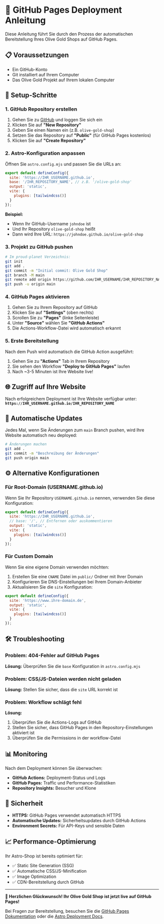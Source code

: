 # 🚀 GitHub Pages Deployment Anleitung

Diese Anleitung führt Sie durch den Prozess der automatischen Bereitstellung Ihres Olive Gold Shops auf GitHub Pages.

## 📋 Voraussetzungen

- Ein GitHub-Konto
- Git installiert auf Ihrem Computer
- Das Olive Gold Projekt auf Ihrem lokalen Computer

## 🔧 Setup-Schritte

### 1. GitHub Repository erstellen

1. Gehen Sie zu [GitHub](https://github.com) und loggen Sie sich ein
2. Klicken Sie auf **"New Repository"**
3. Geben Sie einen Namen ein (z.B. `olive-gold-shop`)
4. Setzen Sie das Repository auf **"Public"** (für GitHub Pages kostenlos)
5. Klicken Sie auf **"Create Repository"**

### 2. Astro-Konfiguration anpassen

Öffnen Sie `astro.config.mjs` und passen Sie die URLs an:

```javascript
export default defineConfig({
  site: 'https://IHR_USERNAME.github.io',
  base: '/IHR_REPOSITORY_NAME', // z.B. '/olive-gold-shop'
  output: 'static',
  vite: {
    plugins: [tailwindcss()]
  }
});
```

**Beispiel:**
- Wenn Ihr GitHub-Username `johndoe` ist
- Und Ihr Repository `olive-gold-shop` heißt
- Dann wird Ihre URL: `https://johndoe.github.io/olive-gold-shop`

### 3. Projekt zu GitHub pushen

```bash
# Im proud-planet Verzeichnis:
git init
git add .
git commit -m "Initial commit: Olive Gold Shop"
git branch -M main
git remote add origin https://github.com/IHR_USERNAME/IHR_REPOSITORY_NAME.git
git push -u origin main
```

### 4. GitHub Pages aktivieren

1. Gehen Sie zu Ihrem Repository auf GitHub
2. Klicken Sie auf **"Settings"** (oben rechts)
3. Scrollen Sie zu **"Pages"** (linke Seitenleiste)
4. Unter **"Source"** wählen Sie **"GitHub Actions"**
5. Die Actions-Workflow-Datei wird automatisch erkannt

### 5. Erste Bereitstellung

Nach dem Push wird automatisch die GitHub Action ausgeführt:

1. Gehen Sie zu **"Actions"** Tab in Ihrem Repository
2. Sie sehen den Workflow **"Deploy to GitHub Pages"** laufen
3. Nach ~3-5 Minuten ist Ihre Website live!

## 🌐 Zugriff auf Ihre Website

Nach erfolgreichem Deployment ist Ihre Website verfügbar unter:
**`https://IHR_USERNAME.github.io/IHR_REPOSITORY_NAME`**

## 🔄 Automatische Updates

Jedes Mal, wenn Sie Änderungen zum `main` Branch pushen, wird Ihre Website automatisch neu deployed:

```bash
# Änderungen machen
git add .
git commit -m "Beschreibung der Änderungen"
git push origin main
```

## ⚙️ Alternative Konfigurationen

### Für Root-Domain (USERNAME.github.io)

Wenn Sie Ihr Repository `USERNAME.github.io` nennen, verwenden Sie diese Konfiguration:

```javascript
export default defineConfig({
  site: 'https://IHR_USERNAME.github.io',
  // base: '/', // Entfernen oder auskommentieren
  output: 'static',
  vite: {
    plugins: [tailwindcss()]
  }
});
```

### Für Custom Domain

Wenn Sie eine eigene Domain verwenden möchten:

1. Erstellen Sie eine `CNAME` Datei im `public/` Ordner mit Ihrer Domain
2. Konfigurieren Sie DNS-Einstellungen bei Ihrem Domain-Anbieter
3. Aktualisieren Sie die `site` Konfiguration:

```javascript
export default defineConfig({
  site: 'https://www.ihre-domain.de',
  output: 'static',
  vite: {
    plugins: [tailwindcss()]
  }
});
```

## 🛠️ Troubleshooting

### Problem: 404-Fehler auf GitHub Pages

**Lösung:** Überprüfen Sie die `base` Konfiguration in `astro.config.mjs`

### Problem: CSS/JS-Dateien werden nicht geladen

**Lösung:** Stellen Sie sicher, dass die `site` URL korrekt ist

### Problem: Workflow schlägt fehl

**Lösung:** 
1. Überprüfen Sie die Actions-Logs auf GitHub
2. Stellen Sie sicher, dass GitHub Pages in den Repository-Einstellungen aktiviert ist
3. Überprüfen Sie die Permissions in der workflow-Datei

## 📊 Monitoring

Nach dem Deployment können Sie überwachen:

- **GitHub Actions:** Deployment-Status und Logs
- **GitHub Pages:** Traffic und Performance-Statistiken
- **Repository Insights:** Besucher und Klone

## 🔐 Sicherheit

- **HTTPS:** GitHub Pages verwendet automatisch HTTPS
- **Automatische Updates:** Sicherheitsupdates durch GitHub Actions
- **Environment Secrets:** Für API-Keys und sensible Daten

## 📈 Performance-Optimierung

Ihr Astro-Shop ist bereits optimiert für:
- ✅ Static Site Generation (SSG)
- ✅ Automatische CSS/JS-Minification
- ✅ Image Optimization
- ✅ CDN-Bereitstellung durch GitHub

---

**🎉 Herzlichen Glückwunsch! Ihr Olive Gold Shop ist jetzt live auf GitHub Pages!**

Bei Fragen zur Bereitstellung, besuchen Sie die [GitHub Pages Dokumentation](https://docs.github.com/en/pages) oder die [Astro Deployment Docs](https://docs.astro.build/en/guides/deploy/github/). 